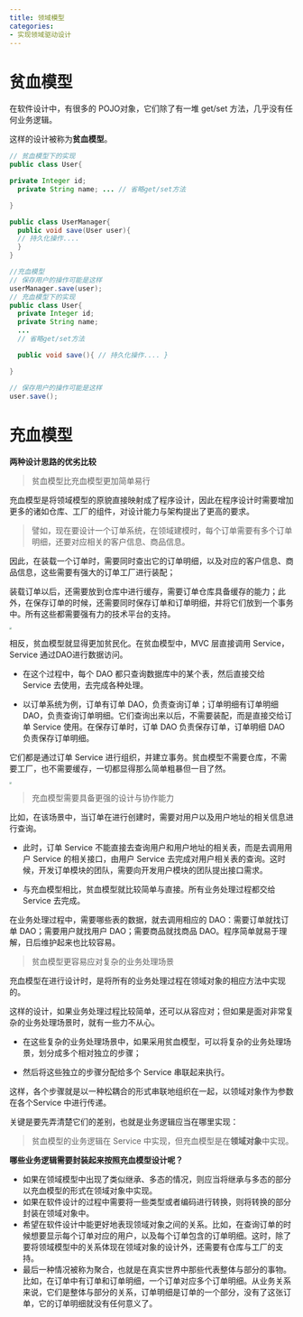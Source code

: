 ```yaml
---
title: 领域模型
categories: 
- 实现领域驱动设计
---
```


# 贫血模型

在软件设计中，有很多的 POJO对象，它们除了有一堆 get/set 方法，几乎没有任何业务逻辑。

这样的设计被称为**贫血模型**。

```java
// 贫血模型下的实现
public class User{

private Integer id; 
  private String name; ... // 省略get/set方法

}

public class UserManager{
  public void save(User user){
  // 持久化操作.... 
  }
}

//充血模型
// 保存用户的操作可能是这样
userManager.save(user);
// 充血模型下的实现
public class User{
  private Integer id;
  private String name;
  ...
  // 省略get/set方法

  public void save(){ // 持久化操作.... }

}

// 保存用户的操作可能是这样
user.save();
```

# 充血模型

**两种设计思路的优劣比较**

> 贫血模型比充血模型更加简单易行

充血模型是将领域模型的原貌直接映射成了程序设计，因此在程序设计时需要增加更多的诸如仓库、工厂的组件，对设计能力与架构提出了更高的要求。

> 譬如，现在要设计一个订单系统，在领域建模时，每个订单需要有多个订单明细，还要对应相关的客户信息、商品信息。

因此，在装载一个订单时，需要同时查出它的订单明细，以及对应的客户信息、商品信息，这些需要有强大的订单工厂进行装配；

装载订单以后，还需要放到仓库中进行缓存，需要订单仓库具备缓存的能力；此外，在保存订单的时候，还需要同时保存订单和订单明细，并将它们放到一个事务中。所有这些都需要强有力的技术平台的支持。

<img src="https://img-blog.csdnimg.cn/685c1f8e4a6d4396a1f06dd6de97d7b7.png" style="zoom:25%;" />

相反，贫血模型就显得更加贫民化。在贫血模型中，MVC 层直接调用 Service，Service 通过DAO进行数据访问。

* 在这个过程中，每个 DAO 都只查询数据库中的某个表，然后直接交给 Service 去使用，去完成各种处理。

* 以订单系统为例，订单有订单 DAO，负责查询订单；订单明细有订单明细 DAO，负责查询订单明细。它们查询出来以后，不需要装配，而是直接交给订单 Service 使用。在保存订单时，订单 DAO 负责保存订单，订单明细 DAO 负责保存订单明细。

它们都是通过订单 Service 进行组织，并建立事务。贫血模型不需要仓库，不需要工厂，也不需要缓存，一切都显得那么简单粗暴但一目了然。

<img src="https://img-blog.csdnimg.cn/398b43b784ef4bd3a72ba104b6add878.png?" style="zoom:25%;" />

> 充血模型需要具备更强的设计与协作能力

比如，在该场景中，当订单在进行创建时，需要对用户以及用户地址的相关信息进行查询。

* 此时，订单 Service 不能直接去查询用户和用户地址的相关表，而是去调用用户 Service 的相关接口，由用户 Service 去完成对用户相关表的查询。这时候，开发订单模块的团队，需要向开发用户模块的团队提出接口需求。

* 与充血模型相比，贫血模型就比较简单与直接。所有业务处理过程都交给 Service 去完成。

在业务处理过程中，需要哪些表的数据，就去调用相应的 DAO：需要订单就找订单 DAO；需要用户就找用户 DAO；需要商品就找商品 DAO。程序简单就易于理解，日后维护起来也比较容易。

> 贫血模型更容易应对复杂的业务处理场景

充血模型在进行设计时，是将所有的业务处理过程在领域对象的相应方法中实现的。

这样的设计，如果业务处理过程比较简单，还可以从容应对；但如果是面对非常复杂的业务处理场景时，就有一些力不从心。

* 在这些复杂的业务处理场景中，如果采用贫血模型，可以将复杂的业务处理场景，划分成多个相对独立的步骤；

* 然后将这些独立的步骤分配给多个 Service 串联起来执行。

这样，各个步骤就是以一种松耦合的形式串联地组织在一起，以领域对象作为参数在各个Service 中进行传递。

关键是要先弄清楚它们的差别，也就是业务逻辑应当在哪里实现：

> 贫血模型的业务逻辑在 Service 中实现，但充血模型是在**领域对象**中实现。

**哪些业务逻辑需要封装起来按照充血模型设计呢？**

* 如果在领域模型中出现了类似继承、多态的情况，则应当将继承与多态的部分以充血模型的形式在领域对象中实现。
* 如果在软件设计的过程中需要将一些类型或者编码进行转换，则将转换的部分封装在领域对象中。
* 希望在软件设计中能更好地表现领域对象之间的关系。比如，在查询订单的时候想要显示每个订单对应的用户，以及每个订单包含的订单明细。这时，除了要将领域模型中的关系体现在领域对象的设计外，还需要有仓库与工厂的支持。
* 最后一种情况被称为聚合，也就是在真实世界中那些代表整体与部分的事物。比如，在订单中有订单和订单明细，一个订单对应多个订单明细。从业务关系来说，它们是整体与部分的关系，订单明细是订单的一个部分，没有了这张订单，它的订单明细就没有任何意义了。